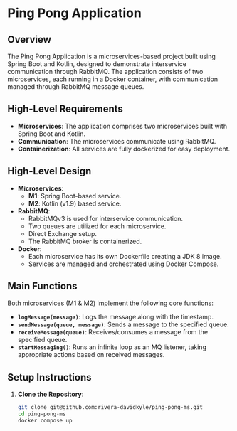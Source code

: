 # Ping Pong Application

## Overview

The Ping Pong Application is a microservices-based project built using Spring Boot and Kotlin, designed to demonstrate interservice communication through RabbitMQ. The application consists of two microservices, each running in a Docker container, with communication managed through RabbitMQ message queues.

## High-Level Requirements

- **Microservices**: The application comprises two microservices built with Spring Boot and Kotlin.
- **Communication**: The microservices communicate using RabbitMQ.
- **Containerization**: All services are fully dockerized for easy deployment.

## High-Level Design

- **Microservices**:
  - **M1**: Spring Boot-based service.
  - **M2**: Kotlin (v1.9) based service.
- **RabbitMQ**:
  - RabbitMQv3 is used for interservice communication.
  - Two queues are utilized for each microservice.
  - Direct Exchange setup.
  - The RabbitMQ broker is containerized.
- **Docker**:
  - Each microservice has its own Dockerfile creating a JDK 8 image.
  - Services are managed and orchestrated using Docker Compose.

## Main Functions

Both microservices (M1 & M2) implement the following core functions:

- **`logMessage(message)`**: Logs the message along with the timestamp.
- **`sendMessage(queue, message)`**: Sends a message to the specified queue.
- **`receiveMessage(queue)`**: Receives/consumes a message from the specified queue.
- **`startMessaging()`**: Runs an infinite loop as an MQ listener, taking appropriate actions based on received messages.

## Setup Instructions

1. **Clone the Repository**:
   ```bash
   git clone git@github.com:rivera-davidkyle/ping-pong-ms.git
   cd ping-pong-ms
   docker compose up
   ```
